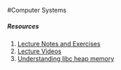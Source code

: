 #Computer Systems

##### Resources
1. [Lecture Notes and Exercises](http://www.cs.cmu.edu/afs/cs/academic/class/15213-f15/www/schedule.html)
2. [Lecture Videos](https://scs.hosted.panopto.com/Panopto/Pages/Sessions/List.aspx#folderID=%22b96d90ae-9871-4fae-91e2-b1627b43e25e%22&maxResults=50)
3. [Understanding libc heap memory](https://sploitfun.wordpress.com/2015/02/10/understanding-glibc-malloc/)
